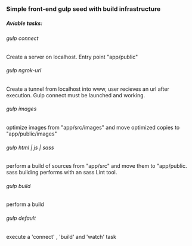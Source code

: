 <h3>Simple front-end gulp seed with build infrastructure</h3>
 
<h5>Aviable tasks:</h5>
 
 <h6>gulp connect</h6> Create a server on localhost. Entry point "app/public" <br>
 <h6>gulp ngrok-url</h6> Create a tunnel from localhost into www, user recieves an url after execution. Gulp connect must be 
launched and working.
 <h6>gulp images</h6> optimize images from "app/src/images" and move optimized copies to "app/public/images"
 <h6>gulp html | js | sass </h6> perform a build of sources from "app/src" and move them to "app/public. sass building performs with an sass Lint tool.
 
 <h6>gulp build</h6> perform a build
 
 <h6>gulp default</h6> execute a 'connect' , 'build' and 'watch' task
  